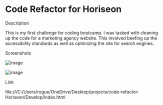# Code Refactor for Horiseon

Description

This is my first challenge for coding bootcamp. I was tasked with cleaning up the code for a marketing agency website. This involved beefing up the accessibility standards as well as optimizing the site for search engines.

Screenshots

![image](https://user-images.githubusercontent.com/95149604/146661404-eab72adb-f09d-4749-b595-2d3eb4d98ed5.png)

![image](https://user-images.githubusercontent.com/95149604/146661572-d548b82e-8d8a-4be9-ab54-864a260bea22.png)

Link

file:///C:/Users/rogue/OneDrive/Desktop/projects/code-refactor-Horiseon/Develop/index.html